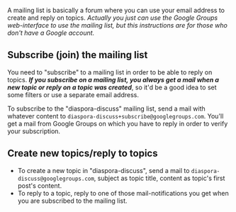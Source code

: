A mailing list is basically a forum where you can use your email address to create and reply on topics. *Actually you just can use the Google Groups web-interface to use the mailing list, but this instructions are for those who don't have a Google account.*

## Subscribe (join) the mailing list
You need to "subscribe" to a mailing list in order to be able to reply on topics. ***If you subscribe on a mailing list, you always get a mail when a new topic or reply on a topic was created***, so it'd be a good idea to set some filters or use a separate email address.

To subscribe to the "diaspora-discuss" mailing list, send a mail with whatever content to `diaspora-discuss+subscribe@googlegroups.com`. You'll get a mail from Google Groups on which you have to reply in order to verify your subscription.

## Create new topics/reply to topics
  - To create a new topic in "diaspora-discuss", send a mail to `diaspora-discuss@googlegroups.com`, subject as topic title, content as topic's first post's content.
  - To reply to a topic, reply to one of those mail-notifications you get when you are subscribed to the mailing list.